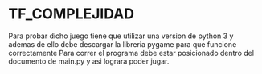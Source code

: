 # TF_COMPLEJIDAD
Para probar dicho juego tiene que utilizar una version de python 3 y ademas de ello debe descargar la libreria pygame para que funcione correctamente
Para correr el programa debe estar posicionado  dentro del documento de main.py y asi lograra poder jugar. 
